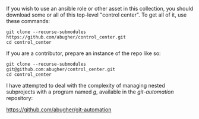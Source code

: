 If you wish to use an ansible role or other asset in this collection, you should download some or all of this top-level "control center".  To get all of it, use these commands:

    git clone --recurse-submodules https://github.com/abugher/control_center.git
    cd control_center

If you are a contributor, prepare an instance of the repo like so:

    git clone --recurse-submodules git@github.com:abugher/control_center.git
    cd control_center

I have attempted to deal with the complexity of managing nested subprojects with a program named *g*, available in the *git-automation* repository:

https://github.com/abugher/git-automation
